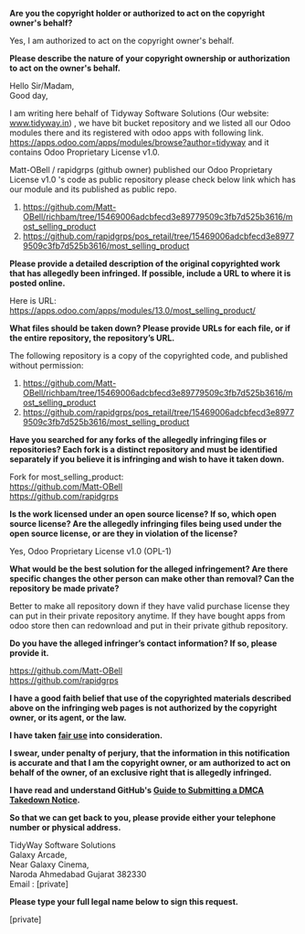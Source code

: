 **Are you the copyright holder or authorized to act on the copyright owner's behalf?**

Yes, I am authorized to act on the copyright owner's behalf.

**Please describe the nature of your copyright ownership or authorization to act on the owner's behalf.**

Hello Sir/Madam,  
Good day,

I am writing here behalf of Tidyway Software Solutions (Our website: www.tidyway.in) , we have bit bucket repository and we listed all our Odoo modules there and its registered with odoo apps with following link.  
https://apps.odoo.com/apps/modules/browse?author=tidyway and it contains Odoo Proprietary License v1.0.

Matt-OBell / rapidgrps (github owner) published our Odoo Proprietary License v1.0 's code as public repository please check below link which has our module and its published as public repo.  
1) https://github.com/Matt-OBell/richbam/tree/15469006adcbfecd3e89779509c3fb7d525b3616/most_selling_product  
2) https://github.com/rapidgrps/pos_retail/tree/15469006adcbfecd3e89779509c3fb7d525b3616/most_selling_product

**Please provide a detailed description of the original copyrighted work that has allegedly been infringed. If possible, include a URL to where it is posted online.**

Here is URL: https://apps.odoo.com/apps/modules/13.0/most_selling_product/

**What files should be taken down? Please provide URLs for each file, or if the entire repository, the repository’s URL.**

The following repository is a copy of the copyrighted code, and published without permission:  
1) https://github.com/Matt-OBell/richbam/tree/15469006adcbfecd3e89779509c3fb7d525b3616/most_selling_product  
2) https://github.com/rapidgrps/pos_retail/tree/15469006adcbfecd3e89779509c3fb7d525b3616/most_selling_product

**Have you searched for any forks of the allegedly infringing files or repositories? Each fork is a distinct repository and must be identified separately if you believe it is infringing and wish to have it taken down.**

Fork for most_selling_product:  
https://github.com/Matt-OBell  
https://github.com/rapidgrps

**Is the work licensed under an open source license? If so, which open source license? Are the allegedly infringing files being used under the open source license, or are they in violation of the license?**

Yes, Odoo Proprietary License v1.0 (OPL-1)

**What would be the best solution for the alleged infringement? Are there specific changes the other person can make other than removal? Can the repository be made private?**

Better to make all repository down if they have valid purchase license they can put in their private repository anytime. If they have bought apps from odoo store then can redownload and put in their private github repository.

**Do you have the alleged infringer’s contact information? If so, please provide it.**

https://github.com/Matt-OBell  
https://github.com/rapidgrps

**I have a good faith belief that use of the copyrighted materials described above on the infringing web pages is not authorized by the copyright owner, or its agent, or the law.**

**I have taken <a href="https://www.lumendatabase.org/topics/22">fair use</a> into consideration.**

**I swear, under penalty of perjury, that the information in this notification is accurate and that I am the copyright owner, or am authorized to act on behalf of the owner, of an exclusive right that is allegedly infringed.**

**I have read and understand GitHub's <a href="https://docs.github.com/articles/guide-to-submitting-a-dmca-takedown-notice/">Guide to Submitting a DMCA Takedown Notice</a>.**

**So that we can get back to you, please provide either your telephone number or physical address.**

TidyWay Software Solutions  
Galaxy Arcade,  
Near Galaxy Cinema,  
Naroda Ahmedabad Gujarat 382330  
Email : [private]

**Please type your full legal name below to sign this request.**

[private]
